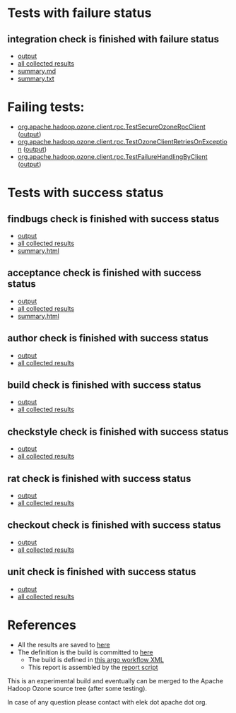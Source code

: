 # Tests with failure status

## integration check is finished with failure status

   * [output](https://raw.githubusercontent.com/elek/ozone-ci-q4/master/pr/pr-hdds-2298-bsdkb/integration/output.log)
   * [all collected results](https://github.com/elek/ozone-ci-q4/tree/master/pr/pr-hdds-2298-bsdkb/integration)
   * [summary.md](https://github.com/elek/ozone-ci-q4/tree/master/pr/pr-hdds-2298-bsdkb/integration/summary.md)
   * [summary.txt](https://github.com/elek/ozone-ci-q4/tree/master/pr/pr-hdds-2298-bsdkb/integration/summary.txt)

# Failing tests: 

 * [org.apache.hadoop.ozone.client.rpc.TestSecureOzoneRpcClient](hadoop-ozone/integration-test/org.apache.hadoop.ozone.client.rpc.TestSecureOzoneRpcClient.txt) ([output](hadoop-ozone/integration-test/org.apache.hadoop.ozone.client.rpc.TestSecureOzoneRpcClient-output.txt))
 * [org.apache.hadoop.ozone.client.rpc.TestOzoneClientRetriesOnException](hadoop-ozone/integration-test/org.apache.hadoop.ozone.client.rpc.TestOzoneClientRetriesOnException.txt) ([output](hadoop-ozone/integration-test/org.apache.hadoop.ozone.client.rpc.TestOzoneClientRetriesOnException-output.txt))
 * [org.apache.hadoop.ozone.client.rpc.TestFailureHandlingByClient](hadoop-ozone/integration-test/org.apache.hadoop.ozone.client.rpc.TestFailureHandlingByClient.txt) ([output](hadoop-ozone/integration-test/org.apache.hadoop.ozone.client.rpc.TestFailureHandlingByClient-output.txt))


# Tests with success status

## findbugs check is finished with success status

   * [output](https://raw.githubusercontent.com/elek/ozone-ci-q4/master/pr/pr-hdds-2298-bsdkb/findbugs/output.log)
   * [all collected results](https://github.com/elek/ozone-ci-q4/tree/master/pr/pr-hdds-2298-bsdkb/findbugs)
   * [summary.html](https://elek.github.io/ozone-ci-q4/pr/pr-hdds-2298-bsdkb/findbugs/summary.html)


## acceptance check is finished with success status

   * [output](https://raw.githubusercontent.com/elek/ozone-ci-q4/master/pr/pr-hdds-2298-bsdkb/acceptance/output.log)
   * [all collected results](https://github.com/elek/ozone-ci-q4/tree/master/pr/pr-hdds-2298-bsdkb/acceptance)
   * [summary.html](https://elek.github.io/ozone-ci-q4/pr/pr-hdds-2298-bsdkb/acceptance/summary.html)


## author check is finished with success status

   * [output](https://raw.githubusercontent.com/elek/ozone-ci-q4/master/pr/pr-hdds-2298-bsdkb/author/output.log)
   * [all collected results](https://github.com/elek/ozone-ci-q4/tree/master/pr/pr-hdds-2298-bsdkb/author)


## build check is finished with success status

   * [output](https://raw.githubusercontent.com/elek/ozone-ci-q4/master/pr/pr-hdds-2298-bsdkb/build/output.log)
   * [all collected results](https://github.com/elek/ozone-ci-q4/tree/master/pr/pr-hdds-2298-bsdkb/build)


## checkstyle check is finished with success status

   * [output](https://raw.githubusercontent.com/elek/ozone-ci-q4/master/pr/pr-hdds-2298-bsdkb/checkstyle/output.log)
   * [all collected results](https://github.com/elek/ozone-ci-q4/tree/master/pr/pr-hdds-2298-bsdkb/checkstyle)


## rat check is finished with success status

   * [output](https://raw.githubusercontent.com/elek/ozone-ci-q4/master/pr/pr-hdds-2298-bsdkb/rat/output.log)
   * [all collected results](https://github.com/elek/ozone-ci-q4/tree/master/pr/pr-hdds-2298-bsdkb/rat)


## checkout check is finished with success status

   * [output](https://raw.githubusercontent.com/elek/ozone-ci-q4/master/pr/pr-hdds-2298-bsdkb/checkout/output.log)
   * [all collected results](https://github.com/elek/ozone-ci-q4/tree/master/pr/pr-hdds-2298-bsdkb/checkout)


## unit check is finished with success status

   * [output](https://raw.githubusercontent.com/elek/ozone-ci-q4/master/pr/pr-hdds-2298-bsdkb/unit/output.log)
   * [all collected results](https://github.com/elek/ozone-ci-q4/tree/master/pr/pr-hdds-2298-bsdkb/unit)




# References

 * All the results are saved to [here](https://github.com/elek/ozone-ci-q4/tree/master/pr/pr-hdds-2298-bsdkb/)
 * The definition is the build is committed to [here](https://github.com/elek/argo-ozone)
    * The build is defined in [this argo workflow XML](https://github.com/elek/argo-ozone/blob/master/ozone-build.yaml)
    * This report is assembled by the [report script](https://github.com/elek/argo-ozone/blob/master/scripts/report.sh)

This is an experimental build and eventually can be merged to the Apache Hadoop Ozone source tree (after some testing).

In case of any question please contact with elek dot apache dot org.
